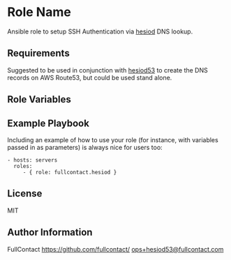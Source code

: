 Role Name
=========

Ansible role to setup SSH Authentication via [hesiod](https://en.wikipedia.org/wiki/Hesiod_(name_service)) DNS lookup.

Requirements
------------

Suggested to be used in conjunction with [hesiod53](https://github.com/fullcontact/hesiod53) to create the DNS records on AWS Route53, but could be used stand alone.

Role Variables
--------------


Example Playbook
----------------

Including an example of how to use your role (for instance, with variables passed in as parameters) is always nice for users too:

    - hosts: servers
      roles:
         - { role: fullcontact.hesiod }

License
-------

MIT

Author Information
------------------

FullContact
https://github.com/fullcontact/
ops+hesiod53@fullcontact.com
